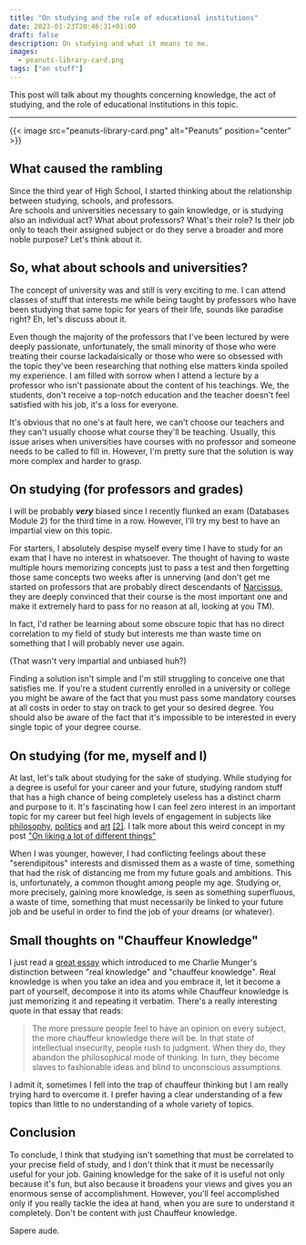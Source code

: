 ```yaml
---
title: "On studying and the role of educational institutions"
date: 2023-01-23T20:46:31+01:00
draft: false
description: On studying and what it means to me.
images:
  - peanuts-library-card.png
tags: ["on stuff"]
---
```


This post will talk about my thoughts concerning knowledge, the act of studying, and the role of educational institutions in this topic.

---

{{< image src="peanuts-library-card.png" alt="Peanuts" position="center" >}}

## What caused the rambling

Since the third year of High School, I started thinking about the relationship between studying, schools, and professors. <br>
Are schools and universities necessary to gain knowledge, or is studying also an individual act? What about professors? What's their role? Is their job only to teach their assigned subject or do they serve a broader and more noble purpose? Let's think about it.

## So, what about schools and universities?

The concept of university was and still is very exciting to me.
I can attend classes of stuff that interests me while being taught by professors who have been studying that same topic for years of their life, sounds like paradise right? Eh, let's discuss about it.

Even though the majority of the professors that I've been lectured by were deeply passionate, unfortunately, the small minority of those who were treating their course lackadaisically or those who were so obsessed with the topic they've been researching that nothing else matters kinda spoiled my experience.
I am filled with sorrow when I attend a lecture by a professor who isn't passionate about the content of his teachings. We, the students, don't receive a top-notch education and the teacher doesn't feel satisfied with his job, it's a loss for everyone.

It's obvious that no one's at fault here, we can't choose our teachers and they can't usually choose what course they'll be teaching. Usually, this issue arises when universities have courses with no professor and someone needs to be called to fill in. However, I'm pretty sure that the solution is way more complex and harder to grasp.

## On studying (for professors and grades)

I will be probably **_very_** biased since I recently flunked an exam (Databases Module 2) for the third time in a row. However, I'll try my best to have an impartial view on this topic.

For starters, I absolutely despise myself every time I have to study for an exam that I have no interest in whatsoever. The thought of having to waste multiple hours memorizing concepts just to pass a test and then forgetting those same concepts two weeks after is unnerving (and don't get me started on professors that are probably direct descendants of [Narcissus](<https://en.wikipedia.org/wiki/Narcissus_(mythology)>), they are deeply convinced that their course is the most important one and make it extremely hard to pass for no reason at all, looking at you TM).

In fact, I'd rather be learning about some obscure topic that has no direct correlation to my field of study but interests me than waste time on something that I will probably never use again.

(That wasn't very impartial and unbiased huh?)

Finding a solution isn't simple and I'm still struggling to conceive one that satisfies me. If you're a student currently enrolled in a university or college you might be aware of the fact that you must pass some mandatory courses at all costs in order to stay on track to get your so desired degree. You should also be aware of the fact that it's impossible to be interested in every single topic of your degree course.

## On studying (for me, myself and I)

At last, let's talk about studying for the sake of studying.
While studying for a degree is useful for your career and your future, studying random stuff that has a high chance of being completely useless has a distinct charm and purpose to it.
It's fascinating how I can feel zero interest in an important topic for my career but feel high levels of engagement in subjects like [philosophy](https://iai.tv/articles/the-courage-to-face-a-lifetime-on-the-enduring-value-of-ayn-rands-philosophy-auid-846), [politics](https://thepointmag.com/examined-life/art-is-for-seeing-evil/) and [art](https://thepointmag.com/examined-life/art-is-for-seeing-evil/) [[2]](https://www.newyorker.com/magazine/2020/06/08/edward-hopper-and-american-solitude?utm_source=pocket_saves).
I talk more about this weird concept in my post ["On liking a lot of different things"](/posts/on-liking-a-lot-of-different-things/)

When I was younger, however, I had conflicting feelings about these "serendipitous" interests and dismissed them as a waste of time, something that had the risk of distancing me from my future goals and ambitions. This is, unfortunately, a common thought among people my age.
Studying or, more precisely, gaining more knowledge, is seen as something superfluous, a waste of time, something that must necessarily be linked to your future job and be useful in order to find the job of your dreams (or whatever).

## Small thoughts on "Chauffeur Knowledge"

I just read a [great essay](https://perell.com/essay/how-philosophers-think/) which introduced to me Charlie Munger's distinction between "real knowledge" and "chauffeur knowledge".
Real knowledge is when you take an idea and you embrace it, let it become a part of yourself, decompose it into its atoms while Chauffeur knowledge is just memorizing it and repeating it verbatim.
There's a really interesting quote in that essay that reads:

> The more pressure people feel to have an opinion on every subject, the more chauffeur knowledge there will be. In that state of intellectual insecurity, people rush to judgment. When they do, they abandon the philosophical mode of thinking. In turn, they become slaves to fashionable ideas and blind to unconscious assumptions.

I admit it, sometimes I fell into the trap of chauffeur thinking but I am really trying hard to overcome it. I prefer having a clear understanding of a few topics than little to no understanding of a whole variety of topics.

## Conclusion

To conclude, I think that studying isn't something that must be correlated to your precise field of study, and I don't think that it must be necessarily useful for your job.
Gaining knowledge for the sake of it is useful not only because it's fun, but also because it broadens your views and gives you an enormous sense of accomplishment.
However, you'll feel accomplished only if you really tackle the idea at hand, when you are sure to understand it completely. Don't be content with just Chauffeur knowledge.

Sapere aude.
